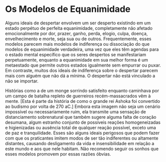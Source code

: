 # Os Modelos de Equanimidade

Alguns ideais de despertar envolvem um ser desperto existindo em um estado perpétuo de perfeita equanimidade, completamente não afetado emocionalmente por dor, prazer, ganho, perda, elogio, culpa, doença, envelhecimento e morte, seja sua ou de outros. Frequentemente, esses modelos parecem mais modelos de indiferença ou dissociação do que modelos de equanimidade verdadeira, uma vez que eles têm agendas para o estado mental específico que os seres despertos se manifestariam perpetuamente, enquanto a equanimidade em sua melhor forma é um metaestado que permite outros estados igualmente sem empurrar ou puxar. Em contraste, muitos dos ideais de indiferença sobre o despertar parecem mais com alguém que não dá a mínima. O despertar não está vinculado a não se importar.

Histórias como a de um monge sorrindo satisfeito enquanto caminhava por um campo de batalha repleto de guerreiros recém-massacrados vêm à mente. [Esta é parte da história de como o grande rei Ashoka foi convertido ao budismo por volta de 270 aC.] Embora esta imagem não seja um cenário impossível ou necessariamente ruim, ela transmite uma sensação de distanciamento sobrenatural que também sugere alguma falta de coração desumana, algum estranho conjunto de possíveis reações homogeneizadas e higienizadas ou ausência total de qualquer reação possível, exceto uma de paz e tranquilidade. Esses são alguns ideais perigosos que podem fazer com que os praticantes imitem modos de ser tão indiferentes ou altamente distantes, causando desligamento da vida e insensibilidade em relação a este mundo e aos que nele habitam. Não recomendo seguir os sonhos que esses modelos promovem por essas razões óbvias.


<!--stackedit_data:
eyJoaXN0b3J5IjpbMjAyMjMwNzYwMV19
-->